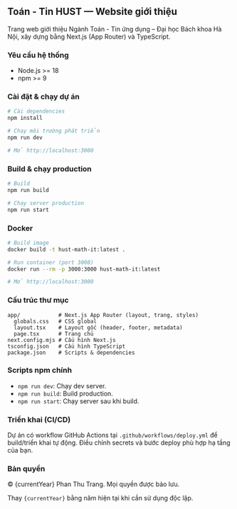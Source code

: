 ## Toán - Tin HUST — Website giới thiệu

Trang web giới thiệu Ngành Toán - Tin ứng dụng – Đại học Bách khoa Hà Nội, xây dựng bằng Next.js (App Router) và TypeScript.

### Yêu cầu hệ thống
- Node.js >= 18
- npm >= 9

### Cài đặt & chạy dự án
```bash
# Cài dependencies
npm install

# Chạy môi trường phát triển
npm run dev

# Mở http://localhost:3000
```

### Build & chạy production
```bash
# Build
npm run build

# Chạy server production
npm run start
```

### Docker
```bash
# Build image
docker build -t hust-math-it:latest .

# Run container (port 3000)
docker run --rm -p 3000:3000 hust-math-it:latest

# Mở http://localhost:3000
```

### Cấu trúc thư mục
```
app/            # Next.js App Router (layout, trang, styles)
  globals.css   # CSS global
  layout.tsx    # Layout gốc (header, footer, metadata)
  page.tsx      # Trang chủ
next.config.mjs # Cấu hình Next.js
tsconfig.json   # Cấu hình TypeScript
package.json    # Scripts & dependencies
```

### Scripts npm chính
- `npm run dev`: Chạy dev server.
- `npm run build`: Build production.
- `npm run start`: Chạy server sau khi build.

### Triển khai (CI/CD)
Dự án có workflow GitHub Actions tại `.github/workflows/deploy.yml` để build/triển khai tự động. Điều chỉnh secrets và bước deploy phù hợp hạ tầng của bạn.

### Bản quyền
© {currentYear} Phan Thu Trang. Mọi quyền được bảo lưu.

Thay `{currentYear}` bằng năm hiện tại khi cần sử dụng độc lập.



